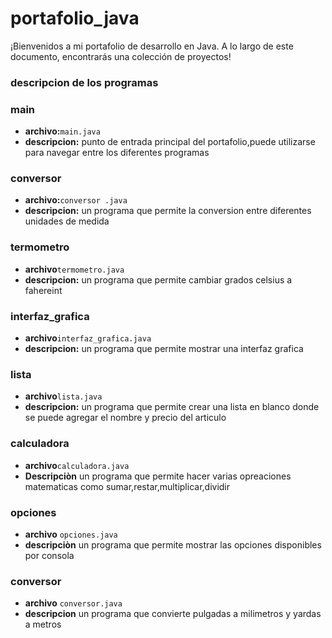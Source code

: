 # portafolio_java
¡Bienvenidos a mi portafolio de desarrollo en Java. A lo largo de este documento, encontrarás una colección de proyectos!

### descripcion de los programas

### main

- **archivo:**`main.java`
- **descripcion:** punto de entrada principal del portafolio,puede utilizarse para navegar entre los diferentes programas 

### conversor
- **archivo:**`conversor .java`
- **descripcion:** un programa que permite la conversion entre diferentes unidades de medida

### termometro
- **archivo**`termometro.java`
-  **descripcion:** un programa que permite cambiar grados celsius a fahereint

### interfaz_grafica
- **archivo**`interfaz_grafica.java`
-  **descripcion:** un programa que permite mostrar una interfaz grafica

### lista
- **archivo**`lista.java`
- **descripcion:** un programa que permite crear una lista en blanco donde se puede agregar el nombre y precio del articulo

### calculadora
- **archivo**`calculadora.java`
- **Descripciòn** un programa que permite hacer varias opreaciones matematicas como sumar,restar,multiplicar,dividir

### opciones 
- **archivo** `opciones.java`
- **descripciòn** un programa que permite mostrar las opciones disponibles por consola

### conversor
- **archivo** `conversor.java`
- **descripcion** un programa que convierte pulgadas a milimetros y yardas a metros